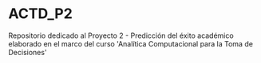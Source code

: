 # ACTD_P2
Repositorio dedicado al Proyecto 2 - Predicción del éxito académico elaborado en el marco del curso 'Analítica Computacional para la Toma de Decisiones'
